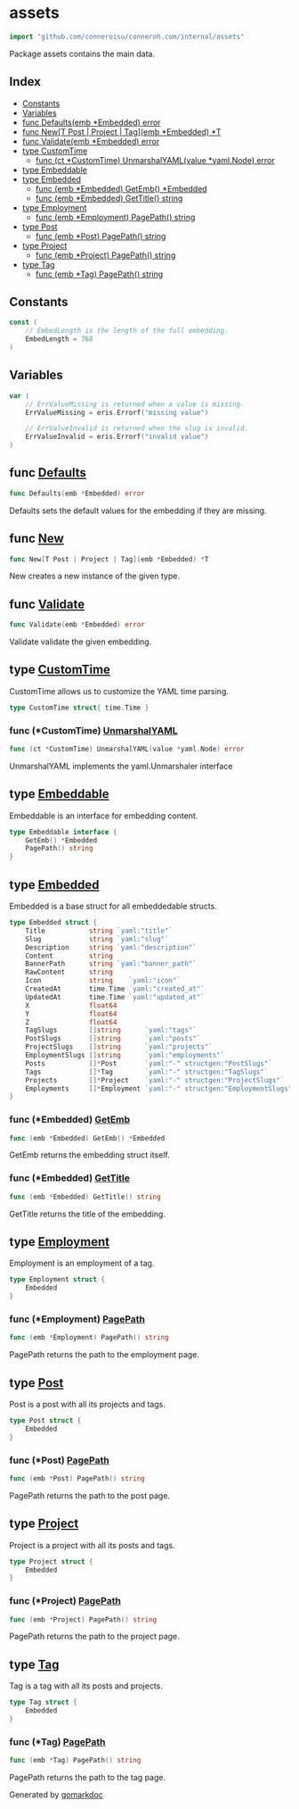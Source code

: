 <!-- gomarkdoc:embed:start -->

<!-- Code generated by gomarkdoc. DO NOT EDIT -->

# assets

```go
import "github.com/conneroisu/conneroh.com/internal/assets"
```

Package assets contains the main data.

## Index

- [Constants](<#constants>)
- [Variables](<#variables>)
- [func Defaults\(emb \*Embedded\) error](<#Defaults>)
- [func New\[T Post | Project | Tag\]\(emb \*Embedded\) \*T](<#New>)
- [func Validate\(emb \*Embedded\) error](<#Validate>)
- [type CustomTime](<#CustomTime>)
  - [func \(ct \*CustomTime\) UnmarshalYAML\(value \*yaml.Node\) error](<#CustomTime.UnmarshalYAML>)
- [type Embeddable](<#Embeddable>)
- [type Embedded](<#Embedded>)
  - [func \(emb \*Embedded\) GetEmb\(\) \*Embedded](<#Embedded.GetEmb>)
  - [func \(emb \*Embedded\) GetTitle\(\) string](<#Embedded.GetTitle>)
- [type Employment](<#Employment>)
  - [func \(emb \*Employment\) PagePath\(\) string](<#Employment.PagePath>)
- [type Post](<#Post>)
  - [func \(emb \*Post\) PagePath\(\) string](<#Post.PagePath>)
- [type Project](<#Project>)
  - [func \(emb \*Project\) PagePath\(\) string](<#Project.PagePath>)
- [type Tag](<#Tag>)
  - [func \(emb \*Tag\) PagePath\(\) string](<#Tag.PagePath>)


## Constants

<a name="EmbedLength"></a>

```go
const (
    // EmbedLength is the length of the full embedding.
    EmbedLength = 768
)
```

## Variables

<a name="ErrValueMissing"></a>

```go
var (
    // ErrValueMissing is returned when a value is missing.
    ErrValueMissing = eris.Errorf("missing value")

    // ErrValueInvalid is returned when the slug is invalid.
    ErrValueInvalid = eris.Errorf("invalid value")
)
```

<a name="Defaults"></a>
## func [Defaults](<https://github.com/conneroisu/conneroh.com/blob/main/internal/assets/static.go#L135>)

```go
func Defaults(emb *Embedded) error
```

Defaults sets the default values for the embedding if they are missing.

<a name="New"></a>
## func [New](<https://github.com/conneroisu/conneroh.com/blob/main/internal/assets/static.go#L120-L122>)

```go
func New[T Post | Project | Tag](emb *Embedded) *T
```

New creates a new instance of the given type.

<a name="Validate"></a>
## func [Validate](<https://github.com/conneroisu/conneroh.com/blob/main/internal/assets/static.go#L151-L153>)

```go
func Validate(emb *Embedded) error
```

Validate validate the given embedding.

<a name="CustomTime"></a>
## type [CustomTime](<https://github.com/conneroisu/conneroh.com/blob/main/internal/assets/static.go#L25>)

CustomTime allows us to customize the YAML time parsing.

```go
type CustomTime struct{ time.Time }
```

<a name="CustomTime.UnmarshalYAML"></a>
### func \(\*CustomTime\) [UnmarshalYAML](<https://github.com/conneroisu/conneroh.com/blob/main/internal/assets/static.go#L28>)

```go
func (ct *CustomTime) UnmarshalYAML(value *yaml.Node) error
```

UnmarshalYAML implements the yaml.Unmarshaler interface

<a name="Embeddable"></a>
## type [Embeddable](<https://github.com/conneroisu/conneroh.com/blob/main/internal/assets/static.go#L48-L51>)

Embeddable is an interface for embedding content.

```go
type Embeddable interface {
    GetEmb() *Embedded
    PagePath() string
}
```

<a name="Embedded"></a>
## type [Embedded](<https://github.com/conneroisu/conneroh.com/blob/main/internal/assets/static.go#L70-L91>)

Embedded is a base struct for all embeddedable structs.

```go
type Embedded struct {
    Title           string `yaml:"title"`
    Slug            string `yaml:"slug"`
    Description     string `yaml:"description"`
    Content         string
    BannerPath      string `yaml:"banner_path"`
    RawContent      string
    Icon            string    `yaml:"icon"`
    CreatedAt       time.Time `yaml:"created_at"`
    UpdatedAt       time.Time `yaml:"updated_at"`
    X               float64
    Y               float64
    Z               float64
    TagSlugs        []string      `yaml:"tags"`
    PostSlugs       []string      `yaml:"posts"`
    ProjectSlugs    []string      `yaml:"projects"`
    EmploymentSlugs []string      `yaml:"employments"`
    Posts           []*Post       `yaml:"-" structgen:"PostSlugs"`
    Tags            []*Tag        `yaml:"-" structgen:"TagSlugs"`
    Projects        []*Project    `yaml:"-" structgen:"ProjectSlugs"`
    Employments     []*Employment `yaml:"-" structgen:"EmploymentSlugs"`
}
```

<a name="Embedded.GetEmb"></a>
### func \(\*Embedded\) [GetEmb](<https://github.com/conneroisu/conneroh.com/blob/main/internal/assets/static.go#L95>)

```go
func (emb *Embedded) GetEmb() *Embedded
```

GetEmb returns the embedding struct itself.

<a name="Embedded.GetTitle"></a>
### func \(\*Embedded\) [GetTitle](<https://github.com/conneroisu/conneroh.com/blob/main/internal/assets/static.go#L205>)

```go
func (emb *Embedded) GetTitle() string
```

GetTitle returns the title of the embedding.

<a name="Employment"></a>
## type [Employment](<https://github.com/conneroisu/conneroh.com/blob/main/internal/assets/static.go#L65-L67>)

Employment is an employment of a tag.

```go
type Employment struct {
    Embedded
}
```

<a name="Employment.PagePath"></a>
### func \(\*Employment\) [PagePath](<https://github.com/conneroisu/conneroh.com/blob/main/internal/assets/static.go#L115>)

```go
func (emb *Employment) PagePath() string
```

PagePath returns the path to the employment page.

<a name="Post"></a>
## type [Post](<https://github.com/conneroisu/conneroh.com/blob/main/internal/assets/static.go#L53-L55>)

Post is a post with all its projects and tags.

```go
type Post struct {
    Embedded
}
```

<a name="Post.PagePath"></a>
### func \(\*Post\) [PagePath](<https://github.com/conneroisu/conneroh.com/blob/main/internal/assets/static.go#L100>)

```go
func (emb *Post) PagePath() string
```

PagePath returns the path to the post page.

<a name="Project"></a>
## type [Project](<https://github.com/conneroisu/conneroh.com/blob/main/internal/assets/static.go#L57-L59>)

Project is a project with all its posts and tags.

```go
type Project struct {
    Embedded
}
```

<a name="Project.PagePath"></a>
### func \(\*Project\) [PagePath](<https://github.com/conneroisu/conneroh.com/blob/main/internal/assets/static.go#L105>)

```go
func (emb *Project) PagePath() string
```

PagePath returns the path to the project page.

<a name="Tag"></a>
## type [Tag](<https://github.com/conneroisu/conneroh.com/blob/main/internal/assets/static.go#L61-L63>)

Tag is a tag with all its posts and projects.

```go
type Tag struct {
    Embedded
}
```

<a name="Tag.PagePath"></a>
### func \(\*Tag\) [PagePath](<https://github.com/conneroisu/conneroh.com/blob/main/internal/assets/static.go#L110>)

```go
func (emb *Tag) PagePath() string
```

PagePath returns the path to the tag page.

Generated by [gomarkdoc](<https://github.com/princjef/gomarkdoc>)


<!-- gomarkdoc:embed:end -->